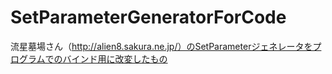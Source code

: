 # SetParameterGeneratorForCode
流星墓場さん（http://alien8.sakura.ne.jp/）のSetParameterジェネレータをプログラムでのバインド用に改変したもの
